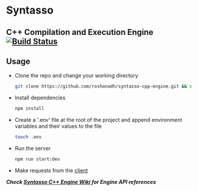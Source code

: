 # Syntasso

## C++ Compilation and Execution Engine [![Build Status](https://travis-ci.com/roshanadh/syntasso-cpp-engine.svg?token=jtwD19xWMoUy4u3AdP9Q&branch=master)](https://travis-ci.com/roshanadh/syntasso-cpp-engine)

## Usage

-   Clone the repo and change your working directory
    ```sh
    git clone https://github.com/roshanadh/syntasso-cpp-engine.git && cd syntasso-cpp-engine
    ```
-   Install dependencies
    ```sh
    npm install
    ```
-   Create a '.env' file at the root of the project and append environment variables and their values to the file
    ```sh
    touch .env
    ```
-   Run the server
    ```sh
    npm run start:dev
    ```
-   Make requests from the [client](https://github.com/roshanadh/syntasso-cpp-client.git)

**_Check [Syntasso C++ Engine Wiki](https://github.com/roshanadh/syntasso-cpp-engine/wiki) for Engine API references_**
